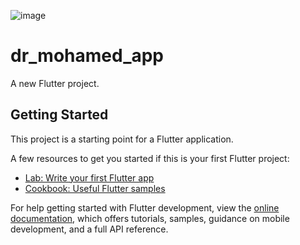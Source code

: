 ![image](https://github.com/MoHaMeD-MaHMoD/E-Learning-App/assets/58725732/443c8001-b0ca-46ce-92cd-01d8f6687d8c)
# dr_mohamed_app

A new Flutter project.

## Getting Started

This project is a starting point for a Flutter application.

A few resources to get you started if this is your first Flutter project:

- [Lab: Write your first Flutter app](https://docs.flutter.dev/get-started/codelab)
- [Cookbook: Useful Flutter samples](https://docs.flutter.dev/cookbook)

For help getting started with Flutter development, view the
[online documentation](https://docs.flutter.dev/), which offers tutorials,
samples, guidance on mobile development, and a full API reference.
